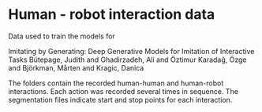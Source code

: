 # Human - robot interaction data

Data used to train the models for 

Imitating by Generating: Deep Generative Models for Imitation of Interactive Tasks
Bütepage, Judith and Ghadirzadeh, Ali and Öztimur Karadaǧ, Özge and Björkman, Mårten and Kragic, Danica

The folders contain the recorded human-human and human-robot interactions.
Each action was recorded several times in sequence. The segmentation files indicate start and stop points for each interaction. 
